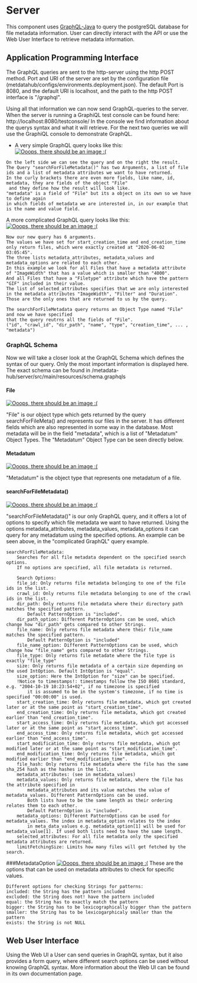 # Server
This component uses [GraphQL-Java](https://graphql-java.com) to query the postgreSQL database for file metadata information.
User can directly interact with the API or use the Web User Interface to retrieve metadata information.

## Application Programming Interface
The GraphQL queries are sent to the http-server using the http POST method.
Port and URI of the server are set by the configuration file (metdatahub/configs/environments.deployment.json).
The default Port is 8080, and the default URI is localhost, and the path to the http POST interface is "/graphql".

Using all that information we can now send GraphQL-queries to the server.
When the server is running a GraphiQL test console can be found here: http://localhost:8080/testconsole/
In the console we find information about the querys syntax and what it will retrieve.
For the next two queries we will use the GraphiQL console to demonstrate GraphQL.
* A very simple GraphQL query looks like this:
[![Ooops, there should be an image :(](https://github.com/amos-project2/metadata-hub/blob/java_application/documentation/images/server/simple_graphQL.JPG?raw=true)](https://github.com/amos-project2/metadata-hub/blob/java_application/documentation/images/server/simple_graphQL.JPG?raw=true)
```
On the left side we can see the query and on the right the result.
The Query "searchForFileMetadata()" has two Arguments, a list of file ids and a list of metadata attributes we want to have returned.
In the curly brackets there are even more fields, like name, id, metadata, they are fields of the object "File"
 and they define how the result will look like.
"metadata" is a field of "File" but its a object on its own so we have to define again
in which fields of metadata we are interested in, in our example that is the name and value field.
```

A more complicated GraphQL query looks like this:
[![Ooops, there should be an image :(](https://github.com/amos-project2/metadata-hub/blob/develop/documentation/images/server/complicated_graphQL.PNG?raw=true)](https://github.com/amos-project2/metadata-hub/blob/develop/documentation/images/server/complicated_graphQL.PNG?raw=true)

```
Now our new query has 6 arguments.
The values we have set for start_creation_time and end_creation_time only return files, which were exactly created at "2020-06-02 03:05:45".
The three lists metadata_attributes, metadata_values and metadata_options are related to each other.
In this example we look for all Files that have a metadata attribute of "ImageWidth" that has a value which is smaller than "4000".
And all Files that have a "Filetype" attribute which have the pattern "GIF" included in their value.
The list of selected_attributes specifies that we are only interested in the metadata attributes "ImageWidth", "Filter" and "Duration".
Those are the only ones that are returned to us by the query.

The searchForFileMetadata query returns an Object Type named "File" and now we have specified
that the query reutrns all the fields of "File".
("id", "crawl_id", "dir_path", "name", "type", "creation_time", ... , "metadata")
```

### GraphQL Schema

Now we will take a closer look at the GraphQL Schema which defines the syntax of our query.
Only the most important information is displayed here.
The exact schema can be found in /metadata-hub/server/src/main/resources/schema.graphqls

#### File

[![Ooops, there should be an image :(](https://github.com/amos-project2/metadata-hub/blob/develop/documentation/images/server/File.PNG?raw=true)](https://github.com/amos-project2/metadata-hub/blob/develop/documentation/images/server/File.PNG?raw=true)

"File" is our object type which gets returned by the query searchForFileMeta() and represents our files in the server.
It has different fields which are also represented in some way in the database.
Most metadata will be in the field "metadata", which is a list of "Metadatum" Object Types. The "Metadatum" Object Type can be seen directly below.
#### Metadatum

[![Ooops, there should be an image :(](https://github.com/amos-project2/metadata-hub/blob/develop/documentation/images/server/Metadatum.PNG?raw=true)](https://github.com/amos-project2/metadata-hub/blob/develop/documentation/images/server/Metadatum.PNG?raw=true)

"Metadatum" is the object type that represents one metadatum of a file.
#### searchForFileMetadata()
[![Ooops, there should be an image :(](https://github.com/amos-project2/metadata-hub/blob/develop/documentation/images/server/searchForMetadata.PNG?raw=true)](https://github.com/amos-project2/metadata-hub/blob/develop/documentation/images/server/searchForMetadata.PNG?raw=true)

"searchForFileMetadata()" is our only GraphQL query, and it offers a lot of options to specify which file metadata we want to have returned.
Using the options metadata_attributes, metadata_values, metadata_options it can query for any metadatum using the specified options.
An example can be seen above, in the "complicated GraphQL" query example.
```
searchForFileMetadata:
    Searches for all file metadata dependent on the specified search options.
    If no options are specified, all file metadata is returned.

    Search Options:
    file_id: Only returns file metadata belonging to one of the file ids in the list.
    crawl_id: Only returns file metadata belonging to one of the crawl ids in the list.
    dir_path: Only returns file metadata where their directory path matches the specified pattern.
        Default PatternOption is "included".
    dir_path_option: Different PatternOptions can be used, which change how "dir_path" gets compared to other Strings.
    file_name: Only returns file metadata where their file_name matches the specified pattern.
        Default PatternOption is "included"
    file_name_option: Different PatternOptions can be used, which change how "file_name" gets compared to other Strings.
    file_type: Only returns file metadate where the file type is exactly "file_type"
    size: Only returns file metadata of a certain size depending on the used IntOption. Default IntOption is "equal".
    size_option: Here the IntOption for "size" can be specified.
    !Notice to timestamps!: timestamps follow the ISO 8601 standard, e.g. "2004-10-19 10:23:54+02", if no timezone is specified
        it is assumed to be in the system's timezone, if no time is specified "00:00:00" is used.
    start_creation_time: Only returns file metadata, which got created later or at the same point as "start_creation_time".
    end_creation_time: Only returns file metadata, which got created earlier than "end_creation_time".
    start_access_time: Only returns file metadata, which got accessed later or at the same point as "start_access_time".
    end_access_time: Only returns file metadata, which got accessed earlier than "end_access_time".
    start_modification_time: Only returns file metadata, which got modified later or at the same point as "start_modification_time".
    end_modification_time: Only returns file metadata, which got modified earlier than "end_modification_time".
    file_hash: Only returns file metadata where the file has the same sha_254 hash as the hashes in the list.
    metadata_attributes: (see in metadata_values)
    metadata_values: Only returns file metadata, where the file has the attribute specified in
        metadata_attributes and its value matches the value of metadata_values. Different PatternOptions can be used.
        Both lists have to be the same length as their ordering relates them to each other.
        Default PatternOption is "included".
    metadata_options: Different PatternOptions can be used for metadata_values. The index in metadata_option relates to the index
        in meta_data_values e.g. metadata_option[1] will be used for metadata_value[1]. If used both lists need to have the same length.
    selected_attributes: For all file metadata only the specified metadata attributes are returned.
    limitFetchingSize: Limits how many files will get fetched by the search.
```
###MetadataOption
[![Ooops, there should be an image :(](https://github.com/amos-project2/metadata-hub/blob/develop/documentation/images/server/searchForMetadata.PNG?raw=true)](https://github.com/amos-project2/metadata-hub/blob/develop/documentation/images/server/searchForMetadata.PNG?raw=true)
These are the options that can be used on metadata attributes to check for specific values.
````
Different options for checking Strings for patterns:
included: the String has the pattern included
excluded: the String does not! have the pattern included
equal: the String has to exactly match the pattern
bigger: the String has to be lexicographically bigger than the pattern
smaller: the String has to be lexicogarphicaly smaller than the pattern
exists: the String is not NULL
````

## Web User Interface
Using the Web UI a User can send queries in GraphQL syntax, but it also provides a form query, where different search options
can be used without knowing GraphQL syntax. More information about the Web UI can be found in its own documentation page.


